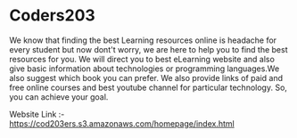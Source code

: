 # Coders203
We know that finding the best Learning resources online is headache for every student but now dont't worry, we are here to help you to find the best resources for you. We will direct you to best eLearning website and also give basic information about technologies or programming languages.We also suggest which book you can prefer. We also provide links of paid and free online courses and best youtube channel for particular technology. So, you can achieve your goal.

Website Link :- https://cod203ers.s3.amazonaws.com/homepage/index.html
